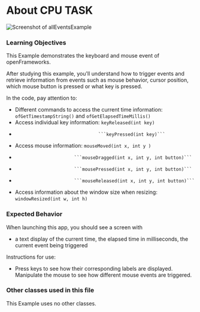 # About CPU TASK

![Screenshot of allEventsExample](allEventsExample.png)


### Learning Objectives

This Example demonstrates the keyboard and mouse event of openFrameworks.

After studying this example, you'll understand how to trigger events and retrieve information from events such as mouse behavior, cursor position, which mouse button is pressed or what key is pressed.

In the code, pay attention to:

* Different commands to access the current time information: ```ofGetTimestampString()``` and ```ofGetElapsedTimeMillis()```
* Access individual key information: ```keyReleased(int key)```
*									 ```keyPressed(int key)```
* Access mouse information: ```mouseMoved(int x, int y )```
*							```mouseDragged(int x, int y, int button)```
*							```mousePressed(int x, int y, int button)```
*							```mouseReleased(int x, int y, int button)```
* Access information about the window size when resizing: ```windowResized(int w, int h)```


### Expected Behavior


When launching this app, you should see a screen with

* a text display of the current time, the elapsed time in milliseconds, the current event being triggered


Instructions for use:

* Press  keys to see how their corresponding labels are displayed. Manipulate the mouse to see how different mouse events are triggered.


### Other classes used in this file

This Example uses no other classes.
